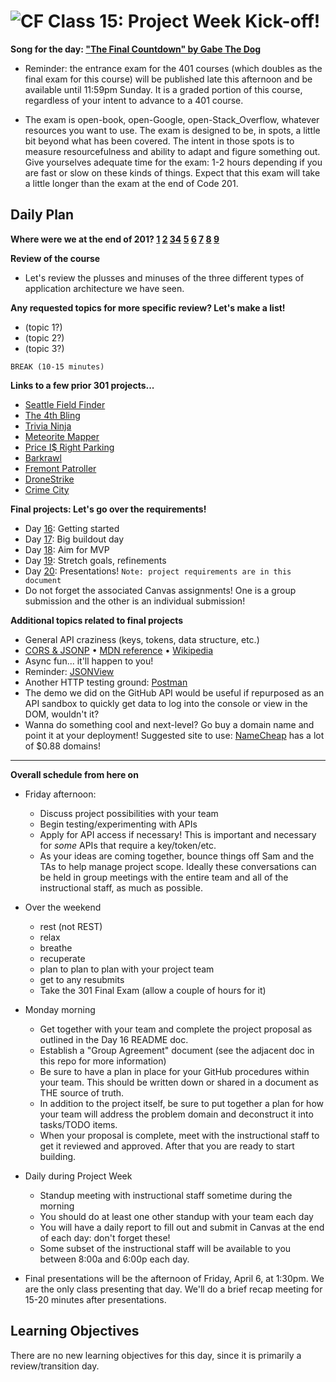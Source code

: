 ![CF](https://i.imgur.com/7v5ASc8.png)  Class 15: Project Week Kick-off!
=======

**Song for the day: ["The Final Countdown" by Gabe The Dog](https://www.youtube.com/watch?v=Rn5vJ0dhxXs)**

- Reminder: the entrance exam for the 401 courses (which doubles as the final exam for this course) will be published late this afternoon and be available until 11:59pm Sunday. It is a graded portion of this course, regardless of your intent to advance to a 401 course.

- The exam is open-book, open-Google, open-Stack_Overflow, whatever resources you want to use. The exam is designed to be, in spots, a little bit beyond what has been covered. The intent in those spots is to measure resourcefulness and ability to adapt and figure something out. Give yourselves adequate time for the exam: 1-2 hours depending if you are fast or slow on these kinds of things. Expect that this exam will take a little longer than the exam at the end of Code 201.

## Daily Plan

**Where were we at the end of 201? [1](http://thecomplaintbox.tech) [2](https://ggrieb.github.io/death-becomes-you/) [3](https://dmurphy90.github.io/201_NEXT/)[4](https://deliman206.github.io/fetch/) [5](https://jimmychang94.github.io/catOutOfTheBag/) [6](https://keitheck.github.io/201-final-project/) [7](https://hoganl...onderful-day/) [8](https://dahby.github.io/Seattle-Brewery-Finder/pages/home.html) [9](http://spookysays.site/)**

**Review of the course**

- Let's review the plusses and minuses of the three different types of application architecture we have seen.

**Any requested topics for more specific review? Let's make a list!**

- (topic 1?)
- (topic 2?)
- (topic 3?)

`BREAK (10-15 minutes)`

**Links to a few prior 301 projects...**

- [Seattle Field Finder](https://field-finder.herokuapp.com/)
- [The 4th Bling](https://bling-4th-the-money.herokuapp.com/)
- [Trivia Ninja](https://trivia-ninja.herokuapp.com/)
- [Meteorite Mapper](https://meteorite-mapper.herokuapp.com/)
- [Price I$ Right Parking](http://priceisrightparking.herokuapp.com/)
- [Barkrawl](https://barkrawl.herokuapp.com/)
- [Fremont Patroller](https://fremont-bike-patroller.herokuapp.com/)
- [DroneStrike](https://whendronesattack.herokuapp.com/)
- [Crime City](http://crime-city.herokuapp.com/)

**Final projects: Let's go over the requirements!**

- Day [16](https://github.com/codefellows/seattle-301d31/blob/master/16-project-week-day-1/README.md): Getting started
- Day [17](https://github.com/codefellows/seattle-301d31/blob/master/17-project-week-day-2/README.md): Big buildout day
- Day [18](https://github.com/codefellows/seattle-30131/blob/master/18-project-week-day-3/README.md): Aim for MVP
- Day [19](https://github.com/codefellows/seattle-301d31/blob/master/19-project-week-day-4/README.md): Stretch goals, refinements
- Day [20](https://github.com/codefellows/seattle-301d31/blob/master/19-project-week-day-4/README.md): Presentations! `Note: project requirements are in this document`
- Do not forget the associated Canvas assignments! One is a group submission and the other is an individual submission!

**Additional topics related to final projects**

- General API craziness (keys, tokens, data structure, etc.)
- [CORS & JSONP](https://dev.socrata.com/docs/cors-and-jsonp.html) • [MDN reference](https://developer.mozilla.org/en-US/docs/Web/HTTP/Access_control_CORS) • [Wikipedia](https://en.wikipedia.org/wiki/Cross-origin_resource_sharing)
- Async fun... it'll happen to you!
- Reminder: [JSONView](https://chrome.google.com/webstore/detail/jsonview/chklaanhfefbnpoihckbnefhakgolnmc?hl=en)
- Another HTTP testing ground: [Postman](https://www.getpostman.com/)
- The demo we did on the GitHub API would be useful if repurposed as an API sandbox to quickly get data to log into the console or view in the DOM, wouldn't it?
- Wanna do something cool and next-level? Go buy a domain name and point it at your deployment! Suggested site to use: [NameCheap](https://www.namecheap.com/) has a lot of $0.88 domains!

---

**Overall schedule from here on**

- Friday afternoon:
	- Discuss project possibilities with your team
	- Begin testing/experimenting with APIs
	- Apply for API access if necessary! This is important and necessary for *some* APIs that require a key/token/etc.
	- As your ideas are coming together, bounce things off Sam and the TAs to help manage project scope. Ideally these conversations can be held in group meetings with the entire team and all of the instructional staff, as much as possible.

- Over the weekend
	- rest (not REST)
	- relax
	- breathe
	- recuperate
	- plan to plan to plan with your project team
	- get to any resubmits
	- Take the 301 Final Exam (allow a couple of hours for it)

- Monday morning
	- Get together with your team and complete the project proposal as outlined in the Day 16 README doc.
	- Establish a "Group Agreement" document (see the adjacent doc in this repo for more information)
	- Be sure to have a plan in place for your GitHub procedures within your team. This should be written down or shared in a document as THE source of truth.
	- In addition to the project itself, be sure to put together a plan for how your team will address the problem domain and deconstruct it into tasks/TODO items.
	- When your proposal is complete, meet with the instructional staff to get it reviewed and approved. After that you are ready to start building.

- Daily during Project Week
	- Standup meeting with instructional staff sometime during the morning
	- You should do at least one other standup with your team each day
	- You will have a daily report to fill out and submit in Canvas at the end of each day: don't forget these!
	- Some subset of the instructional staff will be available to you between 8:00a and 6:00p each day.
- Final presentations will be the afternoon of Friday, April 6, at 1:30pm. We are the only class presenting that day. We'll do a brief recap meeting for 15-20 minutes after presentations.

## Learning Objectives
<!--
ABCD:
  Audience: Program participants
  Behavior: Expected learning/behavior changes/results
  Condition:
    Circumstances that lead to change/result
    When change/result are expected to occur
  Degree: How much change occurs (%) for how many participants (#)
-->
There are no new learning objectives for this day, since it is primarily a review/transition day.

